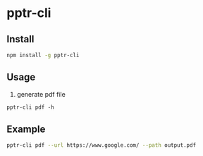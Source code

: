 # pptr-cli

## Install

```sh
npm install -g pptr-cli
```

## Usage

1. generate pdf file

``` txt
pptr-cli pdf -h
```

## Example

```sh
pptr-cli pdf --url https://www.google.com/ --path output.pdf
```
